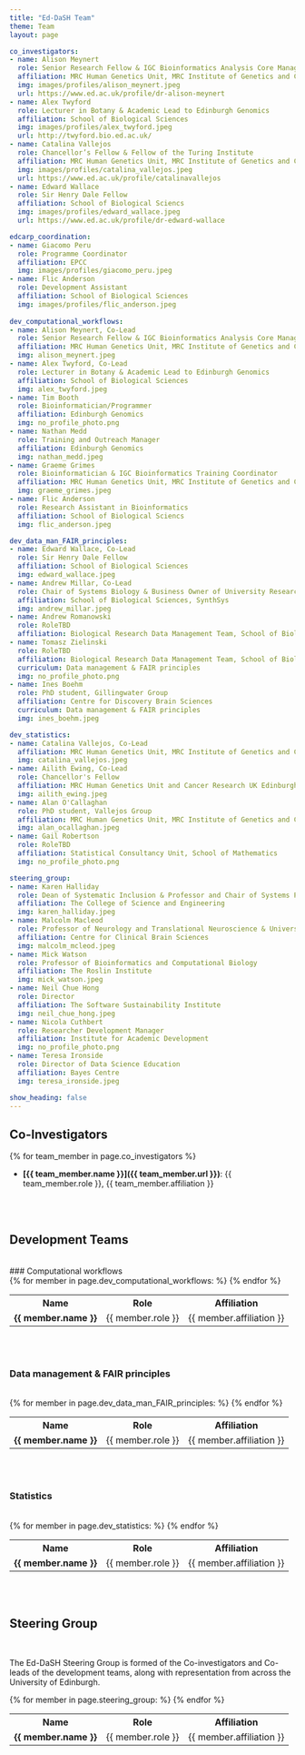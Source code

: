 ```yaml
---
title: "Ed-DaSH Team"
theme: Team
layout: page

co_investigators:
- name: Alison Meynert 
  role: Senior Research Fellow & IGC Bioinformatics Analysis Core Manager 
  affiliation: MRC Human Genetics Unit, MRC Institute of Genetics and Cancer
  img: images/profiles/alison_meynert.jpeg
  url: https://www.ed.ac.uk/profile/dr-alison-meynert
- name: Alex Twyford 
  role: Lecturer in Botany & Academic Lead to Edinburgh Genomics
  affiliation: School of Biological Sciences
  img: images/profiles/alex_twyford.jpeg
  url: http://twyford.bio.ed.ac.uk/
- name: Catalina Vallejos
  role: Chancellor’s Fellow & Fellow of the Turing Institute
  affiliation: MRC Human Genetics Unit, MRC Institute of Genetics and Cancer
  img: images/profiles/catalina_vallejos.jpeg
  url: https://www.ed.ac.uk/profile/catalinavallejos
- name: Edward Wallace
  role: Sir Henry Dale Fellow 
  affiliation: School of Biological Sciencs
  img: images/profiles/edward_wallace.jpeg
  url: https://www.ed.ac.uk/profile/dr-edward-wallace

edcarp_coordination:
- name: Giacomo Peru 
  role: Programme Coordinator
  affiliation: EPCC
  img: images/profiles/giacomo_peru.jpeg
- name: Flic Anderson
  role: Development Assistant 
  affiliation: School of Biological Sciences
  img: images/profiles/flic_anderson.jpeg
  
dev_computational_workflows:
- name: Alison Meynert, Co-Lead
  role: Senior Research Fellow & IGC Bioinformatics Analysis Core Manager 
  affiliation: MRC Human Genetics Unit, MRC Institute of Genetics and Cancer
  img: alison_meynert.jpeg
- name: Alex Twyford, Co-Lead
  role: Lecturer in Botany & Academic Lead to Edinburgh Genomics
  affiliation: School of Biological Sciences
  img: alex_twyford.jpeg
- name: Tim Booth
  role: Bioinformatician/Programmer
  affiliation: Edinburgh Genomics
  img: no_profile_photo.png
- name: Nathan Medd
  role: Training and Outreach Manager
  affiliation: Edinburgh Genomics
  img: nathan_medd.jpeg
- name: Graeme Grimes
  role: Bioinformatician & IGC Bioinformatics Training Coordinator
  affiliation: MRC Human Genetics Unit, MRC Institute of Genetics and Cancer
  img: graeme_grimes.jpeg
- name: Flic Anderson
  role: Research Assistant in Bioinformatics
  affiliation: School of Biological Sciencs
  img: flic_anderson.jpeg

dev_data_man_FAIR_principles:
- name: Edward Wallace, Co-Lead
  role: Sir Henry Dale Fellow
  affiliation: School of Biological Sciences
  img: edward_wallace.jpeg
- name: Andrew Millar, Co-Lead
  role: Chair of Systems Biology & Business Owner of University Research Data Service
  affiliation: School of Biological Sciences, SynthSys
  img: andrew_millar.jpeg
- name: Andrew Romanowski
  role: RoleTBD
  affiliation: Biological Research Data Management Team, School of Biological Sciences
- name: Tomasz Zielinski
  role: RoleTBD
  affiliation: Biological Research Data Management Team, School of Biological Sciences
  curriculum: Data management & FAIR principles
  img: no_profile_photo.png
- name: Ines Boehm
  role: PhD student, Gillingwater Group
  affiliation: Centre for Discovery Brain Sciences
  curriculum: Data management & FAIR principles
  img: ines_boehm.jpeg

dev_statistics:
- name: Catalina Vallejos, Co-Lead
  affiliation: MRC Human Genetics Unit, MRC Institute of Genetics and Cancer
  img: catalina_vallejos.jpeg
- name: Ailith Ewing, Co-Lead
  role: Chancellor's Fellow
  affiliation: MRC Human Genetics Unit and Cancer Research UK Edinburgh Centre, MRC Institute of Genetics and Cancer
  img: ailith_ewing.jpeg
- name: Alan O'Callaghan
  role: PhD student, Vallejos Group
  affiliation: MRC Human Genetics Unit, MRC Institute of Genetics and Cancer
  img: alan_ocallaghan.jpeg
- name: Gail Robertson
  role: RoleTBD
  affiliation: Statistical Consultancy Unit, School of Mathematics
  img: no_profile_photo.png

steering_group:
- name: Karen Halliday
  role: Dean of Systematic Inclusion & Professor and Chair of Systems Physiology
  affiliation: The College of Science and Engineering
  img: karen_halliday.jpeg
- name: Malcolm Macleod
  role: Professor of Neurology and Translational Neuroscience & University of Edinburgh Academic Lead for Research Improvement and Research Integrity
  affiliation: Centre for Clinical Brain Sciences
  img: malcolm_mcleod.jpeg
- name: Mick Watson
  role: Professor of Bioinformatics and Computational Biology
  affiliation: The Roslin Institute
  img: mick_watson.jpeg
- name: Neil Chue Hong
  role: Director
  affiliation: The Software Sustainability Institute
  img: neil_chue_hong.jpeg
- name: Nicola Cuthbert
  role: Researcher Development Manager
  affiliation: Institute for Academic Development
  img: no_profile_photo.png
- name: Teresa Ironside
  role: Director of Data Science Education
  affiliation: Bayes Centre
  img: teresa_ironside.jpeg

show_heading: false
---
```



## Co-Investigators

{% for team_member in page.co_investigators %}
* **[{{ team_member.name }}]({{ team_member.url }})**: {{ team_member.role }}, {{ team_member.affiliation }}

 <br><br>
 
## Development Teams
<br>
### Computational workflows
  <br>
  <table class="center-cell-item">
    <tr>
        <th>Name</th>
        <th>Role</th>
        <th>Affiliation</th>
    </tr>
    {% for member in page.dev_computational_workflows: %}
    <tr> 
       <td><strong>{{ member.name }}</strong></td>
       <td>{{ member.role }}</td>
       <td>{{ member.affiliation }}</td>
    </tr>
    {% endfor %}
 </table>
 
 <br><br>
 
### Data management & FAIR principles
 
 <br>
<table class="center-cell-item">
    <tr>
        <th>Name</th>
        <th>Role</th>
        <th>Affiliation</th>
    </tr>
    {% for member in page.dev_data_man_FAIR_principles: %}
    <tr> 
       <td><strong>{{ member.name }}</strong></td>
       <td>{{ member.role }}</td>
       <td>{{ member.affiliation }}</td>
    </tr>
    {% endfor %}
 </table>
 
 <br><br>

### Statistics

<br>

<table class="center-cell-item">
    <tr>
        <th>Name</th>
        <th>Role</th>
        <th>Affiliation</th>
    </tr>
    {% for member in page.dev_statistics: %}
    <tr> 
       <td><strong>{{ member.name }}</strong></td>
       <td>{{ member.role }}</td>
       <td>{{ member.affiliation }}</td>
    </tr>
    {% endfor %}
 </table>
 
 <br><br>

## Steering Group
<br>

The Ed-DaSH Steering Group is formed of the Co-investigators and Co-leads of the development teams, along with representation from across the University of Edinburgh.

<table class="center-cell-item">
    <tr>
        <th>Name</th>
        <th>Role</th>
        <th>Affiliation</th>
    </tr>
    {% for member in page.steering_group: %}
    <tr> 
       <td><strong>{{ member.name }}</strong></td>
       <td>{{ member.role }}</td>
       <td>{{ member.affiliation }}</td>
    </tr>
    {% endfor %}
 </table>
